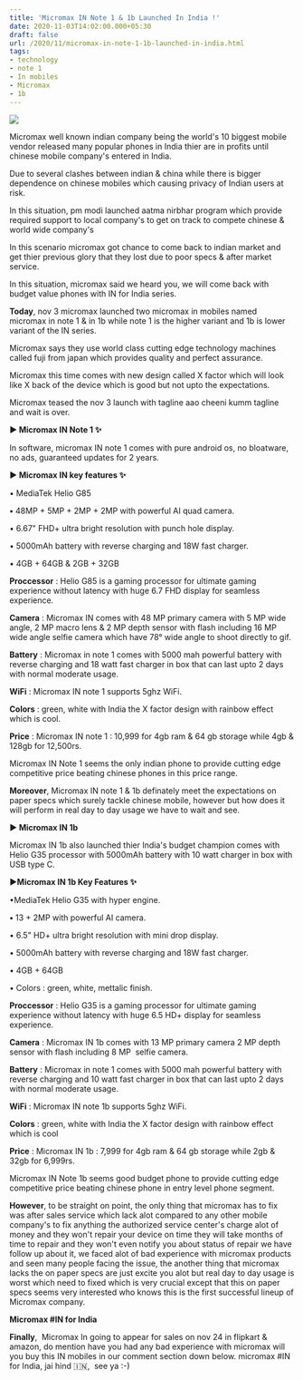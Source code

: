 ```yaml
---
title: 'Micromax IN Note 1 & 1b Launched In India !'
date: 2020-11-03T14:02:00.000+05:30
draft: false
url: /2020/11/micromax-in-note-1-1b-launched-in-india.html
tags: 
- technology
- note 1
- In mobiles
- Micromax
- 1b
---
```


 [![](https://lh3.googleusercontent.com/-kDy4HfMFqWE/X6EVr1TlggI/AAAAAAAACFg/j1KGWoNPMiYS14_tAzH9_dhIvOEYmHBpwCLcBGAsYHQ/s1600/1604392365969911-0.png)](https://lh3.googleusercontent.com/-kDy4HfMFqWE/X6EVr1TlggI/AAAAAAAACFg/j1KGWoNPMiYS14_tAzH9_dhIvOEYmHBpwCLcBGAsYHQ/s1600/1604392365969911-0.png) 

  

Micromax well known indian company being the world's 10 biggest mobile vendor released many popular phones in India thier are in profits until chinese mobile company's entered in India.

  

Due to several clashes between indian & china while there is bigger dependence on chinese mobiles which causing privacy of Indian users at risk.

  

In this situation, pm modi launched aatma nirbhar program which provide required support to local company's to get on track to compete chinese & world wide company's 

  

In this scenario micromax got chance to come back to indian market and get thier previous glory that they lost due to poor specs & after market service.

  

In this situation, micromax said we heard you, we will come back with budget value phones with IN for India series.

  

**Today**, nov 3 micromax launched two micromax in mobiles named micromax in note 1 & in 1b while note 1 is the higher variant and 1b is lower variant of the IN series.

  

Micromax says they use world class cutting edge technology machines called fuji from japan which provides quality and perfect assurance.

  

Micromax this time comes with new design called X factor which will look like X back of the device which is good but not upto the expectations.

  

Micromax teased the nov 3 launch with tagline aao cheeni kumm tagline and wait is over.  

**▶ Micromax IN Note 1 ✨**

  

In software, micromax IN note 1 comes with pure android os, no bloatware, no ads, guaranteed updates for 2 years.

  

**▶ Micromax IN key features ✨**  

•  MediaTek Helio G85

  

**•** 48MP + 5MP + 2MP + 2MP with powerful AI quad camera.

  

• 6.67" FHD+ ultra bright resolution with punch hole display.

  

• 5000mAh battery with reverse charging and 18W fast charger.

  

• 4GB + 64GB & 2GB + 32GB

  

**Proccessor** : Helio G85 is a gaming processor for ultimate gaming experience without latency with huge 6.7 FHD display for seamless experience.

  

**Camera** : Micromax IN comes with 48 MP primary camera with 5 MP wide angle, 2 MP macro lens & 2 MP depth sensor with flash including 16 MP wide angle selfie camera which have 78° wide angle to shoot directly to gif.

  

**Battery** : Micromax in note 1 comes with 5000 mah powerful battery with reverse charging and 18 watt fast charger in box that can last upto 2 days with normal moderate usage.

  

**WiFi** : Micromax IN note 1 supports 5ghz WiFi.  

  

**Colors** : green, white with India the X factor design with rainbow effect which is cool.  

  

**Price** : Micromax IN note 1 : 10,999 for 4gb ram & 64 gb storage while 4gb & 128gb for 12,500rs.

  

Micromax IN Note 1 seems the only indian phone to provide cutting edge competitive price beating chinese phones in this price range.

  

**Moreover**, Micromax IN note 1 & 1b definately meet the expectations on paper specs which surely tackle chinese mobile, however but how does it will perform in real day to day usage we have to wait and see.

  

**▶ Micromax IN 1b**  

Micromax IN 1b also launched thier India's budget champion comes with Helio G35 processor with 5000mAh battery with 10 watt charger in box with USB type C.

  

**▶Micromax IN 1b Key Features ✨**  

•MediaTek Helio G35 with hyper engine.

  

**•** 13 + 2MP with powerful AI camera.

  

• 6.5" HD+ ultra bright resolution with mini drop display.

  

• 5000mAh battery with reverse charging and 18W fast charger.

  

• 4GB + 64GB 

  

• Colors : green, white, mettalic finish.

  

**Proccessor** : Helio G35 is a gaming processor for ultimate gaming experience without latency with huge 6.5 HD+ display for seamless experience.

  

**Camera** : Micromax IN 1b comes with 13 MP primary camera 2 MP depth sensor with flash including 8 MP  selfie camera.

  

**Battery** : Micromax in note 1 comes with 5000 mah powerful battery with reverse charging and 10 watt fast charger in box that can last upto 2 days with normal moderate usage.

  

**WiFi** : Micromax IN note 1b supports 5ghz WiFi.  

  

**Colors** : green, white with India the X factor design with rainbow effect which is cool

  

**Price** : Micromax IN 1b : 7,999 for 4gb ram & 64 gb storage while 2gb & 32gb for 6,999rs.  

  

Micromax IN Note 1b seems good budget phone to provide cutting edge competitive price beating chinese phone in entry level phone segment.  

  

**However**, to be straight on point, the only thing that micromax has to fix was after sales service which lack alot compared to any other mobile company's to fix anything the authorized service center's charge alot of money and they won't repair your device on time they will take months of time to repair and they won't even notify you about status of repair we have follow up about it, we faced alot of bad experience with micromax products and seen many people facing the issue, the another thing that micromax lacks the on paper specs are just excite you alot but real day to day usage is worst which need to fixed which is very crucial except that this on paper specs seems very interested who knows this is the first successful lineup of Micromax company.

  

**Micromax #IN for India**

  

**Finally**,  Micromax In going to appear for sales on nov 24 in flipkart & amazon, do mention have you had any bad experience with micromax will you buy this IN mobiles in our comment section down below. micromax #IN for India, jai hind 🇮🇳,  see ya :-)